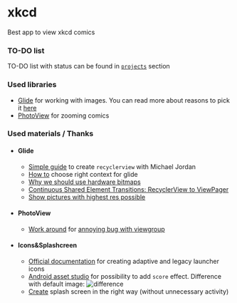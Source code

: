 # xkcd
Best app to view xkcd comics

### TO-DO list
<!-- Task              | Status
------------------|------------------- -->
TO-DO list with status can be found in [`projects`](https://github.com/bruce-willis/xkcd/projects/1) section

### Used libraries  
* [Glide](https://github.com/bumptech/glide) for working with images. You can read more about reasons to pick it [here](https://github.com/bruce-willis/xkcd/issues/1)
* [PhotoView](https://github.com/chrisbanes/PhotoView) for zooming comics

### Used materials / Thanks
* #### Glide
    * [Simple guide](https://ledron.github.io/RecyclerView/) to create `recyclerview` with Michael Jordan
    * [How to](https://stackoverflow.com/a/32887693) choose right context for glide
    * [Why we should use hardware bitmaps](https://bumptech.github.io/glide/doc/hardwarebitmaps.html#why-should-we-use-hardware-bitmaps)
    * [Continuous Shared Element Transitions: RecyclerView to ViewPager](https://android-developers.googleblog.com/2018/02/continuous-shared-element-transitions.html)
    * [Show pictures with highest res possible](https://github.com/bumptech/glide/issues/531#issuecomment-120012741)

* #### PhotoView
    * [Work around](https://github.com/chrisbanes/PhotoView/commit/92a2a281134ceddc6e402ba4a83cc91180db8115) for [annoying bug with viewgroup](https://github.com/chrisbanes/PhotoView#issues-with-viewgroups)

* #### Icons&Splashcreen
    * [Official documentation](https://developer.android.com/studio/write/image-asset-studio#create-adaptive) for creating adaptive and legacy launcher icons
    * [Android asset studio](https://romannurik.github.io/AndroidAssetStudio/icons-launcher.html) for possibility to add `score` effect. Difference with default image:
    ![difference](https://i.imgur.com/N9SvwTh.png)
    * [Create](https://android.jlelse.eu/launch-screen-in-android-the-right-way-aca7e8c31f52) splash screen in the right way (without unnecessary activity)
